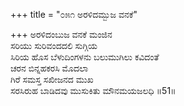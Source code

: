 +++
title = "೦೫೧ ಅರಳಿದಮ್ಬುಜ ವನಕೆ"

+++
ಅರಳಿದಂಬುಜ ವನಕೆ ಮಂಜಿನ  
ಸರಿಯು ಸುರಿವಂದದಲಿ ಸುಗ್ಗಿಯ  
ಸಿರಿಯ ಹೊಸ ಬೆಳುದಿಂಗಳನು ಬಲುಮುಗಿಲು ಕವಿದಂತೆ  
ಚರನ ಬಿನ್ನಹಕರಸಿ ಮೊದಲಾ  
ಗಿರೆ ಸಮಸ್ತ ಸಖೀಜನದ ಮುಖ  
ಸರಸಿರುಹ ಬಾಡಿದವು ಮುಸುಕಿತು ಮೌನಮಯಜಲಧಿ    ॥51॥